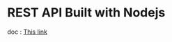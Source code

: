 <h1> REST API Built with Nodejs </h1>

<p> doc : <a href="https://docs.google.com/document/d/1KKIfajXJ4iI5gz9578I3HcUjlznVCDh1aqDUdAy34DQ">This link </a> </p>
